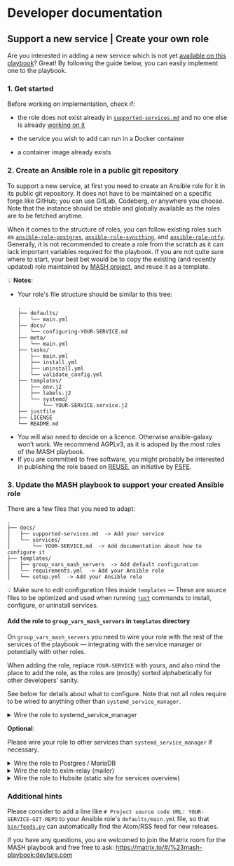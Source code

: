 <!--
SPDX-FileCopyrightText: 2024 Bergrübe
SPDX-FileCopyrightText: 2024 Slavi Pantaleev
SPDX-FileCopyrightText: 2025 Suguru Hirahara

SPDX-License-Identifier: AGPL-3.0-or-later
-->

# Developer documentation

## Support a new service | Create your own role

Are you interested in adding a new service which is not yet [available on this playbook](supported-services.md)? Great! By following the guide below, you can easily implement one to the playbook.

### 1. Get started

Before working on implementation, check if:

- the role does not exist already in [`supported-services.md`](supported-services.md) and no one else is already [working on it](https://github.com/mother-of-all-self-hosting/mash-playbook/pulls)

- the service you wish to add can run in a Docker container

- a container image already exists

### 2. Create an Ansible role in a public git repository

To support a new service, at first you need to create an Ansible role for it in its public git repository. It does not have to be maintained on a specific forge like GitHub; you can use GitLab, Codeberg, or anywhere you choose. Note that the instance should be stable and globally available as the roles are to be fetched anytime.

When it comes to the structure of roles, you can follow existing roles such as [`ansible-role-postgres`](https://github.com/mother-of-all-self-hosting/ansible-role-postgres), [`ansible-role-syncthing`](https://github.com/mother-of-all-self-hosting/ansible-role-syncthing), and [`ansible-role-ntfy`](https://github.com/mother-of-all-self-hosting/ansible-role-ntfy). Generally, it is not recommended to create a role from the scratch as it can lack important variables required for the playbook. If you are not quite sure where to start, your best bet would be to copy the existing (and recently updated) role maintained by [MASH project](https://github.com/mother-of-all-self-hosting), and reuse it as a template.

💡 **Notes**:
- Your role's file structure should be similar to this tree:
    ```
    .
    ├── defaults/
    │   └── main.yml
    ├── docs/
    │   └── configuring-YOUR-SERVICE.md
    ├── meta/
    │   └── main.yml
    ├── tasks/
    │   ├── main.yml
    │   ├── install.yml
    │   ├── uninstall.yml
    │   └── validate_config.yml
    ├── templates/
    │   ├── env.j2
    │   ├── labels.j2
    │   └── systemd/
    │       └── YOUR-SERVICE.service.j2
    ├── justfile
    ├── LICENSE
    └── README.md
    ```
- You will also need to decide on a licence. Otherwise ansible-galaxy won't work. We recommend AGPLv3, as it is adoped by the most roles of the MASH playbook.
- If you are committed to free software, you might probably be interested in publishing the role based on [REUSE](https://reuse.software/), an initiative by [FSFE](https://fsfe.org/).

### 3. Update the MASH playbook to support your created Ansible role

There are a few files that you need to adapt:

```
.
├── docs/
│   ├── supported-services.md  -> Add your service
│   └── services/
│       └── YOUR-SERVICE.md  -> Add documentation about how to configure it
├── templates/
│   ├── group_vars_mash_servers  -> Add default configuration
│   └── requirements.yml  -> Add your Ansible role
│   └── setup.yml  -> Add your Ansible role
```

💡 Make sure to edit configuration files inside `templates` — These are source files to be optimized and used when running [`just`](just.md) commands to install, configure, or uninstall services.

#### Add the role to `group_vars_mash_servers` in `templates` directory

On `group_vars_mash_servers` you need to wire your role with the rest of the services of the playbook — integrating with the service manager or potentially with other roles.

When adding the role, replace `YOUR-SERVICE` with yours, and also mind the place to add the role, as the roles are (mostly) sorted alphabetically for other developers' sanity.

See below for details about what to configure. Note that not all roles require to be wired to anything other than `systemd_service_manager`.

<details>
<summary>Wire the role to systemd_service_manager</summary>

You have to add the role to `mash_playbook_devture_systemd_service_manager_services_list_auto_itemized` so that it is wired to `systemd_service_manager`.

See below for an example:

```yaml
# role-specific:systemd_service_manager
########################################################################
#                                                                      #
# systemd_service_manager                                              #
#                                                                      #
########################################################################

mash_playbook_devture_systemd_service_manager_services_list_auto_itemized:
  [...]
  # role-specific:YOUR-SERVICE
  - |-
    {{ ({'name': (YOUR-SERVICE_identifier + '.service'), 'priority': 2000, 'groups': ['mash', 'YOUR-SERVICE']} if YOUR-SERVICE_enabled else omit) }}
  # /role-specific:YOUR-SERVICE

[...]
########################################################################
#                                                                      #
# /systemd_service_manager                                             #
#                                                                      #
########################################################################
# /role-specific:systemd_service_manager

```
</details>

**Optional**:

Please wire your role to other services than `systemd_service_manager` if necessary.

<details>
<summary>Wire the role to Postgres / MariaDB</summary>

On this playbook Postgres is enabled by default (see [`examples/vars.yml`](../examples/vars.yml)), and you can wire your role to Postgres by adding it to the configuration for Postgres as below:

```yaml
# role-specific:postgres
########################################################################
#                                                                      #
# postgres                                                             #
#                                                                      #
########################################################################
[...]

mash_playbook_postgres_managed_databases_auto_itemized:
  [...]
  # role-specific:YOUR-SERVICE
  - |-
    {{
      ({
        'name': YOUR-SERVICE_database_name,
        'username': YOUR-SERVICE_database_username,
        'password': YOUR-SERVICE_database_password,
      } if YOUR-SERVICE_enabled else omit)
    }}
  # /role-specific:YOUR-SERVICE

  [...]
########################################################################
#                                                                      #
# /postgres                                                            #
#                                                                      #
########################################################################
# /role-specific:postgres

[...]

# role-specific:YOUR-SERVICE
########################################################################
#                                                                      #
# YOUR-SERVICE                                                         #
#                                                                      #
########################################################################

YOUR-SERVICE_systemd_required_services_list_auto: |
  {{
    ([postgres_identifier ~ '.service'] if postgres_enabled and YOUR-SERVICE_database_hostname == postgres_identifier else [])
  }}

YOUR-SERVICE_container_additional_networks_auto: |
  {{
    [...]
    +
    ([postgres_container_network] if postgres_enabled and YOUR-SERVICE_database_hostname == postgres_identifier and YOUR-SERVICE_container_network != postgres_container_network else [])
  }}

[...]

# role-specific:postgres
YOUR-SERVICE_database_hostname: "{{ postgres_connection_hostname if postgres_enabled else '' }}"
YOUR-SERVICE_database_port: "{{ postgres_connection_port if postgres_enabled else '5432' }}"
YOUR-SERVICE_database_username: "{{ YOUR-SERVICE_identifier }}"
YOUR-SERVICE_database_password: "{{ '%s' | format(mash_playbook_generic_secret_key) | password_hash('sha512', 'db.yourservice', rounds=655555) | to_uuid }}"
# /role-specific:postgres

########################################################################
#                                                                      #
# /YOUR-SERVICE                                                        #
#                                                                      #
########################################################################
# /role-specific:YOUR-SERVICE
```

💡 If your role requires MySQL, you can instead wire it to MariaDB on this playbook via `mash_playbook_mariadb_managed_databases_auto_itemized` in a similar way. See the [service documentation](services/mariadb.md) for details about managing a MariaDB instance.

</details>

<details>
<summary>Wire the role to exim-relay (mailer)</summary>

This playbook implements [exim-relay](https://github.com/devture/exim-relay), a SMTP mailer service.

Various services need to send out email, and exim-relay gives you a centralized place for configuring email-sending.

To wire the role to exim-relay, add the configuration for it as below:

```yaml
[...]

# role-specific:YOUR-SERVICE
########################################################################
#                                                                      #
# YOUR-SERVICE                                                         #
#                                                                      #
########################################################################

[...]

YOUR-SERVICE_systemd_wanted_services_list_auto: |
  {{
    ([(exim_relay_identifier | default('mash-exim-relay')) ~ '.service'] if (exim_relay_enabled | default(false) and YOUR-SERVICE_config_mailer_smtp_addr == exim_relay_identifier | default('mash-exim-relay')) else [])
  }}

[...]

YOUR-SERVICE_container_additional_networks_auto: |
  {{
    [...]
    +
    ([exim_relay_container_network | default('mash-exim-relay')] if (exim_relay_enabled | default(false) and YOUR-SERVICE_config_mailer_smtp_addr == exim_relay_identifier | default('mash-exim-relay') and YOUR-SERVICE_container_network != exim_relay_container_network) else [])
  }}

# role-specific:exim_relay
YOUR-SERVICE_config_mailer_enabled: "{{ exim_relay_enabled }}"
YOUR-SERVICE_config_mailer_smtp_addr: "{{ exim_relay_identifier if exim_relay_enabled else '' }}"
YOUR-SERVICE_config_mailer_smtp_port: 8025
YOUR-SERVICE_config_mailer_from: "{{ exim_relay_sender_address if exim_relay_enabled else '' }}"
YOUR-SERVICE_config_mailer_protocol: "{{ 'smtp' if exim_relay_enabled else '' }}"
# /role-specific:exim_relay

########################################################################
#                                                                      #
# /YOUR-SERVICE                                                        #
#                                                                      #
########################################################################
# /role-specific:YOUR-SERVICE
```
</details>

<details>
<summary>Wire the role to Hubsite (static site for services overview)</summary>

[Hubsite](https://github.com/moan0s/hubsite) is a service which provides you with a simple static site that shows an overview of the available services.

Adding the role to Hubsite is not a hard requirement to add the role to the playbook, but it is recommended to do so, so that you (and visitors of your services) can easily navigate to the services available on your server.

To wire the role to Hubsite, add the configuration for it as below:

```yaml
[...]
# role-specific:hubsite
########################################################################
#                                                                      #
# hubsite                                                              #
#                                                                      #
########################################################################
[...]

# Services
##########
[...]

# role-specific:YOUR-SERVICE
# YOUR-SERVICE
hubsite_service_YOUR-SERVICE_enabled: "{{ YOUR-SERVICE_enabled }}"
hubsite_service_YOUR-SERVICE_name: "YOUR-SERVICE Name"
hubsite_service_YOUR-SERVICE_url: "https://{{ YOUR-SERVICE_hostname }}{{ YOUR-SERVICE_path_prefix }}"
hubsite_service_YOUR-SERVICE_logo_location: "{{ role_path }}/assets/YOUR-SERVICE.svg"
hubsite_service_YOUR-SERVICE_description: "YOUR-SERVICE Description"
hubsite_service_YOUR-SERVICE_priority: 1000
# /role-specific:YOUR-SERVICE
[...]

mash_playbook_hubsite_service_list_auto_itemized:
  [...]
  # role-specific:YOUR-SERVICE
  - |-
    {{
      ({
        'name': hubsite_service_YOUR-SERVICE_name,
        'url': hubsite_service_YOUR-SERVICE_url,
        'logo_location': hubsite_service_YOUR-SERVICE_logo_location,
        'description': hubsite_service_YOUR-SERVICE_description,
        'priority': hubsite_service_YOUR-SERVICE_priority,
      } if hubsite_service_YOUR-SERVICE_enabled else omit)
    }}
  # /role-specific:YOUR-SERVICE
[...]
```

💡 **Notes**:
- Setting a logo is optional.
- If the service of your role distributes its logo under free licenses, you can add it to [`ansible-role-hubsite/assets`](https://github.com/mother-of-all-self-hosting/ansible-role-hubsite/tree/main/assets) via a pull request.

</details>

### Additional hints

Please consider to add a line like `# Project source code URL: YOUR-SERVICE-GIT-REPO` to your Ansible role's `defaults/main.yml` file, so that [`bin/feeds.py`](/bin/feeds.py) can automatically find the Atom/RSS feed for new releases.

If you have any questions, you are welcomed to join the Matrix room for the MASH playbook and free free to ask: https://matrix.to/#/%23mash-playbook:devture.com
